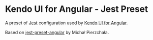 # Kendo UI for Angular - Jest Preset
A preset of [Jest](http://facebook.github.io/jest) configuration used by [Kendo UI for Angular](https://www.telerik.com/kendo-angular-ui/).

Based on [jest-preset-angular](https://github.com/thymikee/jest-preset-angular) by Michał Pierzchała.

